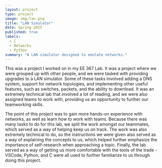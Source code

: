 ```yaml
---
layout: project
type: project
image: img/lan.png 
title: "LAN Simulator"
date: Spring 2025
published: true
labels:
  - C
  - Networks
  - Python
summary: "A LAN simulator designed to emulate networks."
---
```

This was a project I worked on in my EE 367 Lab. It was a project where we were grouped up with other people, and we were tasked with providing upgrades to a LAN simulator. Some of these tasks involved adding a DNS system, support for network topologies, and implementing other useful features, such as switches, packets, and the ability to download. It was an extremely technical lab that involved a lot of reading, and we were also assigned teams to work with, providing us an opportunity to further our teamworking skills.

The point of this project was to gain more hands-on experience with networks, as well as learn how to work with teams. Because there was many tasks to do for this lab, we split the work amongst our teammates, which served as a way of helping keep us on track. The work was also extremely technical to do, so the instructions we were given also served as a way of explaining the concepts to us, which helped further emphasize the importance of self-research when approaching a topic. Finally, the lab served as a way of getting us more comfortable with the tools of the trade - VSCode, Python, and C were all used to further familiarize to us through doing this project.
